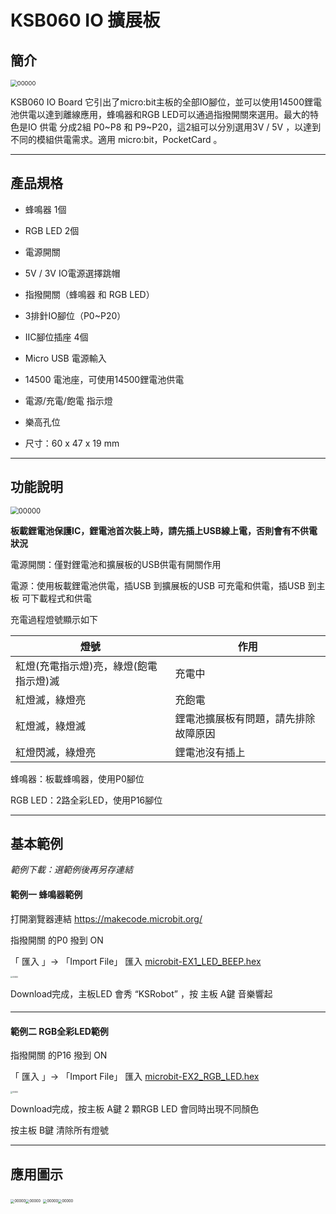 # KSB060 IO 擴展板

## 簡介

<img src="images/KSB060/001.jpg" alt="00000" style="zoom:67%;" />



KSB060 IO Board 它引出了micro:bit主板的全部IO腳位，並可以使用14500鋰電池供電以達到離線應用，蜂鳴器和RGB LED可以通過指撥開關來選用。最大的特色是IO 供電 分成2組 P0~P8 和 P9~P20，這2組可以分別選用3V / 5V ，以達到不同的模組供電需求。適用 micro:bit，PocketCard 。



------

## 產品規格

- 蜂鳴器 1個

- RGB LED 2個

- 電源開關

- 5V / 3V IO電源選擇跳帽

- 指撥開關（蜂鳴器 和 RGB LED）

- 3排針IO腳位（P0~P20）

- IIC腳位插座 4個

- Micro USB 電源輸入

- 14500 電池座，可使用14500鋰電池供電

- 電源/充電/飽電 指示燈

- 樂高孔位

- 尺寸：60 x 47 x 19 mm

  

------

## 功能說明

<img src="images/KSB060/002.png" alt="00000" style="zoom:80%;" />





**板載鋰電池保護IC，鋰電池首次裝上時，請先插上USB線上電，否則會有不供電狀況**

電源開關：僅對鋰電池和擴展板的USB供電有開關作用

電源：使用板載鋰電池供電，插USB 到擴展板的USB 可充電和供電，插USB 到主板 可下載程式和供電

充電過程燈號顯示如下 

| 燈號           | 作用                                 |
| -------------- | ------------------------------------ |
| 紅燈(充電指示燈)亮，綠燈(飽電指示燈)滅 | 充電中                               |
| 紅燈滅，綠燈亮 | 充飽電                               |
| 紅燈滅，綠燈滅 | 鋰電池擴展板有問題，請先排除故障原因 |
| 紅燈閃滅，綠燈亮 | 鋰電池沒有插上 |

蜂鳴器：板載蜂鳴器，使用P0腳位

RGB LED：2路全彩LED，使用P16腳位



------

## 基本範例

*範例下載：選範例後再另存連結*



#### 範例一  蜂鳴器範例

打開瀏覽器連結 https://makecode.microbit.org/

指撥開關 的P0 撥到 ON

「 匯入 」-> 「Import File」 匯入 [microbit-EX1_LED_BEEP.hex](example/KSB060/microbit-EX1_LED_BEEP.hex)

<img src="images/KSB060/007.png" alt="00000" style="zoom:20%;" />

Download完成，主板LED 會秀 “KSRobot” ，按 主板 A鍵 音樂響起

####  

------

#### 範例二  RGB全彩LED範例

指撥開關 的P16 撥到 ON

「 匯入 」-> 「Import File」 匯入 [microbit-EX2_RGB_LED.hex](example/KSB060/microbit-EX2_RGB_LED.hex)

<img src="images/KSB060/008.png" alt="00000" style="zoom:20%;" />



Download完成，按主板 A鍵 2 顆RGB LED 會同時出現不同顏色

按主板 B鍵 清除所有燈號



------

## 應用圖示
<img src="images/KSB060/003.jpg" alt="00000" style="zoom:40%;" /><img src="images/KSB060/004.jpg" alt="00000" style="zoom:40%;" />
<img src="images/KSB060/005.jpg" alt="00000" style="zoom:40%;" /><img src="images/KSB060/006.jpg" alt="00000" style="zoom:40%;" />

